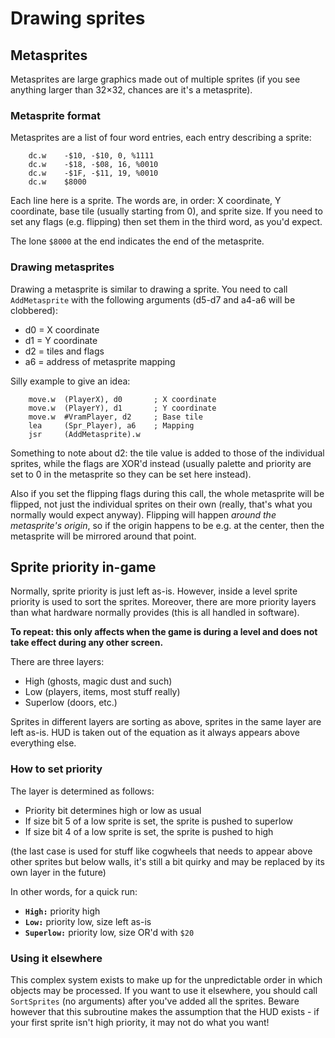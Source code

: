 # Drawing sprites

## Metasprites

Metasprites are large graphics made out of multiple sprites (if you see anything larger than 32×32, chances are it's a metasprite).

### Metasprite format

Metasprites are a list of four word entries, each entry describing a sprite:

        dc.w    -$10, -$10, 0, %1111
        dc.w    -$18, -$08, 16, %0010
        dc.w    -$1F, -$11, 19, %0010
        dc.w    $8000

Each line here is a sprite. The words are, in order: X coordinate, Y coordinate, base tile (usually starting from 0), and sprite size. If you need to set any flags (e.g. flipping) then set them in the third word, as you'd expect.

The lone `$8000` at the end indicates the end of the metasprite.

### Drawing metasprites

Drawing a metasprite is similar to drawing a sprite. You need to call `AddMetasprite` with the following arguments (d5-d7 and a4-a6 will be clobbered):

* d0 = X coordinate
* d1 = Y coordinate
* d2 = tiles and flags
* a6 = address of metasprite mapping

Silly example to give an idea:

        move.w  (PlayerX), d0       ; X coordinate
        move.w  (PlayerY), d1       ; Y coordinate
        move.w  #VramPlayer, d2     ; Base tile
        lea     (Spr_Player), a6    ; Mapping
        jsr     (AddMetasprite).w

Something to note about d2: the tile value is added to those of the individual sprites, while the flags are XOR'd instead (usually palette and priority are set to 0 in the metasprite so they can be set here instead).

Also if you set the flipping flags during this call, the whole metasprite will be flipped, not just the individual sprites on their own (really, that's what you normally would expect anyway). Flipping will happen *around the metasprite's origin*, so if the origin happens to be e.g. at the center, then the metasprite will be mirrored around that point.

## Sprite priority in-game

Normally, sprite priority is just left as-is. However, inside a level sprite priority is used to sort the sprites. Moreover, there are more priority layers than what hardware normally provides (this is all handled in software).

**To repeat: this only affects when the game is during a level and does not take effect during any other screen.**

There are three layers:

* High (ghosts, magic dust and such)
* Low (players, items, most stuff really)
* Superlow (doors, etc.)

Sprites in different layers are sorting as above, sprites in the same layer are left as-is. HUD is taken out of the equation as it always appears above everything else.

### How to set priority

The layer is determined as follows:

* Priority bit determines high or low as usual
* If size bit 5 of a low sprite is set, the sprite is pushed to superlow
* If size bit 4 of a low sprite is set, the sprite is pushed to high

(the last case is used for stuff like cogwheels that needs to appear above other sprites but below walls, it's still a bit quirky and may be replaced by its own layer in the future)

In other words, for a quick run:

* **`High:`** priority high
* **`Low:`** priority low, size left as-is
* **`Superlow:`** priority low, size OR'd with `$20`

### Using it elsewhere

This complex system exists to make up for the unpredictable order in which objects may be processed. If you want to use it elsewhere, you should call `SortSprites` (no arguments) after you've added all the sprites. Beware however that this subroutine makes the assumption that the HUD exists - if your first sprite isn't high priority, it may not do what you want!
